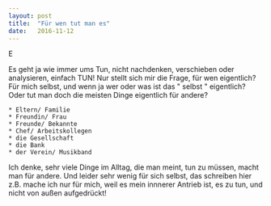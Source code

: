 ```yaml
---
layout: post
title:  "Für wen tut man es"
date:   2016-11-12
---
```


<p class="intro"><span class="dropcap">E</span>

Es geht ja wie immer ums Tun, nicht nachdenken, verschieben oder analysieren, einfach TUN!
Nur stellt sich mir die Frage, für wen eigentlich?
Für mich selbst, und wenn ja wer oder was ist das " selbst " eigentlich?
Oder tut man doch die meisten Dinge eigentlich für andere?

	* Eltern/ Familie
	* Freundin/ Frau
	* Freunde/ Bekannte
	* Chef/ Arbeitskollegen
	* die Gesellschaft
	* die Bank
	* der Verein/ Musikband


Ich denke, sehr viele Dinge im Alltag, die man meint, tun zu müssen, macht man für andere.
Und leider sehr wenig für sich selbst, das schreiben hier z.B. mache ich nur für mich, weil es mein innnerer Antrieb ist, es zu tun, und nicht von außen aufgedrückt!



